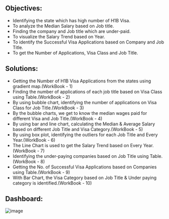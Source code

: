 ## Objectives:
  * Identifying the state which has high number of H1B Visa.
  * To analyze the Median Salary based on Job title.
  * Finding the company and Job title which are under-paid.
  * To visualize the Salary Trend based on Year.
  * To identify the Successful Visa Applications based on Company and Job Title.
  * To get the Number of Applications, Visa Class and Job Title.
## Solutions:
  * Getting the Number of H1B Visa Applications from the states using gradient map.(WorkBook - 1)
  * Finding the number of applications of each job title based on Visa Class using Table.(WorkBook - 2)
  * By using bubble chart, identifying the number of applications on Visa Class for Job Title.(WorkBook - 3)
  * By the bubble charts, we get to know the median wages paid for different Visa and Job Title.(WorkBook - 4)
  * By using bar and line chart, calculating the Median & Average Salary based on different Job Title and Visa Category.(WorkBook - 5)
  * By using box plot, identifying the outliers for each Job Title and Every Year.(WorkBook - 6)
  * The Line Chart is used to get the Salary Trend based on Every Year.(WorkBook - 7)
  * Identifying the under-paying companies based on Job Title using Table.(WorkBook - 8)
  * Getting the No. of Successful Visa Applications based on Companies using Table.(WorkBook - 9)
  * With Bar Chart, the Visa Category based on Job Title & Under paying category is identified.(WorkBook - 10)
## Dashboard:

![image](https://github.com/shridhar1504/Tableau-Visualization-Viz.-Project-/assets/113985416/b8985728-9a98-4ddf-971d-49023a696a4c)

